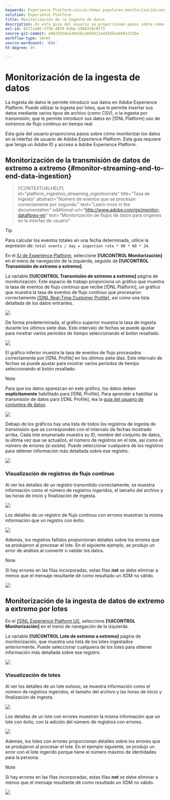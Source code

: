 ```yaml
---
keywords: Experience Platform;inicio;temas populares;monitorización;monitorización;flujos de datos;monitorizar consumo;consumo de datos;ingesta de datos;ver registros;ver lotes;
solution: Experience Platform
title: Monitorización de la ingesta de datos
description: En esta guía del usuario se proporcionan pasos sobre cómo monitorizar los datos en la interfaz de usuario de Adobe Experience Platform. Esta guía requiere que tenga un Adobe ID y acceso a Adobe Experience Platform.
exl-id: 85711a06-2756-46f9-83ba-1568310c9f73
source-git-commit: e802932dea38ebbca8de012a4d285eab691231be
workflow-type: tm+mt
source-wordcount: '654'
ht-degree: 0%

---
```


# Monitorización de la ingesta de datos

La ingesta de datos le permite introducir sus datos en Adobe Experience Platform. Puede utilizar la ingesta por lotes, que le permite insertar sus datos mediante varios tipos de archivo (como CSV), o la ingesta por transmisión, que le permite introducir sus datos en [!DNL Platform] uso de extremos de flujo continuo en tiempo real.

Esta guía del usuario proporciona pasos sobre cómo monitorizar los datos en la interfaz de usuario de Adobe Experience Platform. Esta guía requiere que tenga un Adobe ID y acceso a Adobe Experience Platform.

## Monitorización de la transmisión de datos de extremo a extremo {#monitor-streaming-end-to-end-data-ingestion}

>[!CONTEXTUALHELP]
>id="platform_ingestion_streaming_ingestionrate"
>title="Tasa de ingesta"
>abstract="Número de eventos que se procesan correctamente por segundo."
>text="Learn more in the documentation"
>additional-url="http://www.adobe.com/go/monitor-dataflows-en" text="Monitorización de flujos de datos para orígenes en la interfaz de usuario"

>[!TIP]
>
>Para calcular los eventos totales en una fecha determinada, utilice la expresión de: `total events / day = ingestion rate * 60 * 60 * 24`.

En el [IU de Experience Platform](https://platform.adobe.com), seleccione **[!UICONTROL Monitorización]** en el menú de navegación de la izquierda, seguido de **[!UICONTROL Transmisión de extremo a extremo]**.

La variable **[!UICONTROL Transmisión de extremo a extremo]** página de monitorización. Este espacio de trabajo proporciona un gráfico que muestra la tasa de eventos de flujo continuo que recibe [!DNL Platform], un gráfico que muestra la tasa de eventos de flujo continuo que procesaron correctamente [[!DNL Real-Time Customer Profile]](../../profile/home.md), así como una lista detallada de los datos entrantes.

![](../images/quality/monitor-data-flows/list-streams.png)

De forma predeterminada, el gráfico superior muestra la tasa de ingesta durante los últimos siete días. Este intervalo de fechas se puede ajustar para mostrar varios períodos de tiempo seleccionando el botón resaltado.

![](../images/quality/monitor-data-flows/events-received.png)

El gráfico inferior muestra la tasa de eventos de flujo procesados correctamente por [!DNL Profile] en los últimos siete días. Este intervalo de fechas se puede ajustar para mostrar varios períodos de tiempo seleccionando el botón resaltado.

>[!NOTE]
>
>Para que los datos aparezcan en este gráfico, los datos deben **explícitamente** habilitado para [!DNL Profile]. Para aprender a habilitar la transmisión de datos para [!DNL Profile], lea la [guía del usuario de conjuntos de datos](../../catalog/datasets/user-guide.md#enable-a-dataset-for-real-time-customer-profile).

![](../images/quality/monitor-data-flows/ingested-by-profile.png)

Debajo de los gráficos hay una lista de todos los registros de ingesta de transmisión que se corresponden con el intervalo de fechas mostrado arriba. Cada lote enumerado muestra su ID, nombre del conjunto de datos, la última vez que se actualizó, el número de registros en el lote, así como el número de errores (si existe). Puede seleccionar cualquiera de los registros para obtener información más detallada sobre ese registro.

![](../images/quality/monitor-data-flows/streams.png)

### Visualización de registros de flujo continuo

Al ver los detalles de un registro transmitido correctamente, se muestra información como el número de registros ingeridos, el tamaño del archivo y las horas de inicio y finalización de ingesta.

![](../images/quality/monitor-data-flows/successful-streaming.png)

Los detalles de un registro de flujo continuo con errores muestran la misma información que un registro con éxito.

![](../images/quality/monitor-data-flows/failed-batch.png)

Además, los registros fallidos proporcionan detalles sobre los errores que se produjeron al procesar el lote. En el siguiente ejemplo, se produjo un error de análisis al convertir o validar los datos.

>[!NOTE]
>
>Si hay errores en las filas incorporadas, estas filas **not** se debe eliminar a menos que el mensaje resultante dé como resultado un XDM no válido.

![](../images/quality/monitor-data-flows/failed-batch-error.png)

## Monitorización de la ingesta de datos de extremo a extremo por lotes

En el [[!DNL Experience Platform UI]](https://platform.adobe.com), seleccione **[!UICONTROL Monitorización]** en el menú de navegación de la izquierda.

La variable **[!UICONTROL Lote de extremo a extremo]** página de monitorización, que muestra una lista de los lotes ingestados anteriormente. Puede seleccionar cualquiera de los lotes para obtener información más detallada sobre ese registro.

![](../images/quality/monitor-data-flows/batch-monitoring.png)

### Visualización de lotes

Al ver los detalles de un lote exitoso, se muestra información como el número de registros ingeridos, el tamaño del archivo y las horas de inicio y finalización de ingesta.

![](../images/quality/monitor-data-flows/successful-batch.png)

Los detalles de un lote con errores muestran la misma información que un lote con éxito, con la adición del número de registros con errores.

![](../images/quality/monitor-data-flows/failed-batch.png)

Además, los lotes con errores proporcionan detalles sobre los errores que se produjeron al procesar el lote. En el ejemplo siguiente, se produjo un error con el lote ingerido porque tiene el número máximo de identidades para la persona.

>[!NOTE]
>
>Si hay errores en las filas incorporadas, estas filas **not** se debe eliminar a menos que el mensaje resultante dé como resultado un XDM no válido.

![](../images/quality/monitor-data-flows/failed-streaming-error.png)
